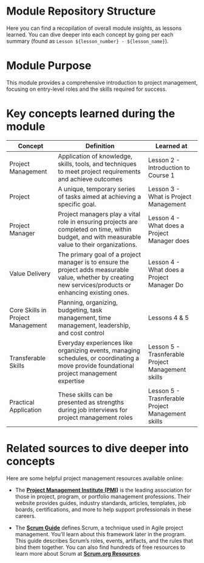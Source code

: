 # Module Repository Structure

Here you can find a recopilation of overall module insights, as lessons learned. You can dive deeper into each concept by going per each summary (found as `Lesson ${lesson_number} - ${lesson_name}`).

# Module Purpose

This module provides a comprehensive introduction to project management, focusing on entry-level roles and the skills required for success.

# Key concepts learned during the module

| Concept| Definition | Learned at|
| ------- | --------- | --------- |
| Project Management | Application of knowledge, skills, tools, and techniques to meet project requirements and achieve outcomes | Lesson 2 - Introduction to Course 1 |
| Project |  A unique, temporary series of tasks aimed at achieving a specific goal. | Lesson 3 - What is Project Management |
| Project Manager | Project managers play a vital role in ensuring projects are completed on time, within budget, and with measurable value to their organizations. | Lesson 4 - What does a Project Manager does|
| Value Delivery | The primary goal of a project manager is to ensure the project adds measurable value, whether by creating new services/products or enhancing existing ones. | Lesson 4 - What does a Project Manager Do |
| Core Skills in Project Management | Planning, organizing, budgeting, task management, time management, leadership, and cost control | Lessons 4 & 5 |
| Transferable Skills | Everyday experiences like organizing events, managing schedules, or coordinating a move provide foundational project management expertise | Lesson 5 - Trasnferable Project Management skills |
| Practical Application | These skills can be presented as strengths during job interviews for project management roles | Lesson 5 - Trasnferable Project Management skills |

# Related sources to dive deeper into concepts

Here are some helpful project management resources available online:

- The **[Project Management Institute (PMI)](https://www.pmi.org/)** is the leading association for those in project, program, or portfolio management professions. Their website provides guides, industry standards, articles, templates, job boards, certifications, and more to help support professionals in these careers.

- The **[Scrum Guide](https://scrumguides.org/index.html)** defines Scrum, a technique used in Agile project management. You’ll learn about this framework later in the program. This guide describes Scrum’s roles, events, artifacts, and the rules that bind them together. You can also find hundreds of free resources to learn more about Scrum at **[Scrum.org Resources](https://www.scrum.org/resources)**.